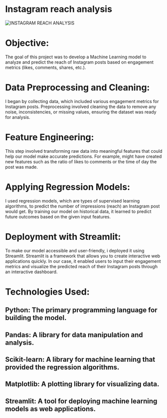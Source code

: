 # Instagram reach analysis 
![INSTAGRAM REACH ANALYSIS ](["C:\Users\pc\Desktop\Instagram-icon.png"](https://github.com/chandum-04/Instagram_reach_analysis/blob/main/Instagram-icon.png))
# Objective: 
The goal of this project was to develop a Machine Learning model to analyze and predict the reach of Instagram posts based on engagement metrics (likes, comments, shares, etc.).

# Data Preprocessing and Cleaning: 
I began by collecting data, which included various engagement metrics for Instagram posts. Preprocessing involved cleaning the data to remove any noise, inconsistencies, or missing values, ensuring the dataset was ready for analysis.

# Feature Engineering: 
This step involved transforming raw data into meaningful features that could help our model make accurate predictions. For example,  might have created new features such as the ratio of likes to comments or the time of day the post was made.

# Applying Regression Models: 
I used regression models, which are types of supervised learning algorithms, to predict the number of impressions (reach) an Instagram post would get. By training our model on historical data, it learned to predict future outcomes based on the given input features.

# Deployment with Streamlit: 
To make our model accessible and user-friendly, i deployed it using Streamlit. Streamlit is a framework that allows you to create interactive web applications quickly. In our case, it enabled users to input their engagement metrics and visualize the predicted reach of their Instagram posts through an interactive dashboard.

# Technologies Used:

## Python: The primary programming language for building the model.

## Pandas: A library for data manipulation and analysis.

## Scikit-learn: A library for machine learning that provided the regression algorithms.

## Matplotlib: A plotting library for visualizing data.

## Streamlit: A tool for deploying machine learning models as web applications.



